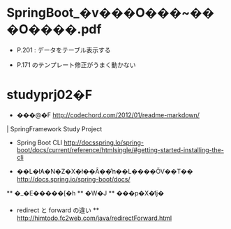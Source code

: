# SpringBoot_�v���O���~���O����.pdf
* P.201 : データをテーブル表示する


* P.171 のテンプレート修正がうまく動かない



# studyprj02�F
* ���@�F <http://codechord.com/2012/01/readme-markdown/>

| SpringFramework Study Project

* Spring Boot CLI
http://docsspring.lo/spring-boot/docs/current/reference/htmIsingle/#getting-started-installing-the-cli

* ��L�ł̓A�N�Z�X�ł��Ȃ��̂ŉ��L����ŐV��T��
http://docs.spring.io/spring-boot/docs/

** �_�E�����[�h
** �W�J
** ���p�X�̒ǉ�

* redirect と forward の違い
** http://himtodo.fc2web.com/java/redirectForward.html

